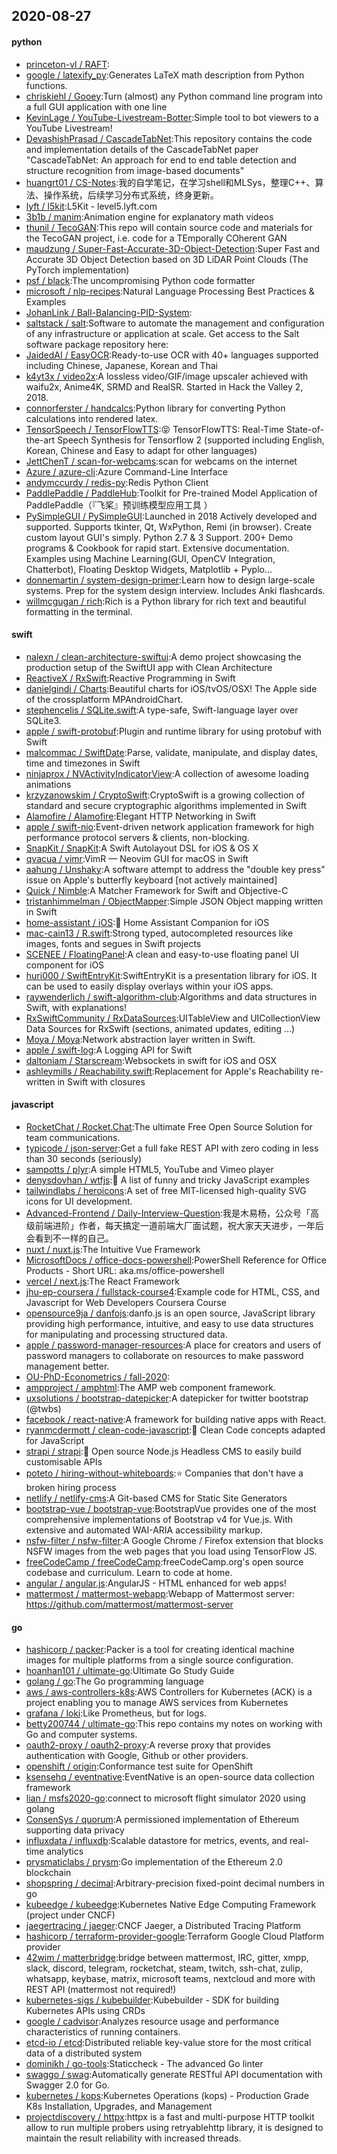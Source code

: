 ## 2020-08-27

#### python
* [princeton-vl / RAFT](https://github.com/princeton-vl/RAFT):
* [google / latexify_py](https://github.com/google/latexify_py):Generates LaTeX math description from Python functions.
* [chriskiehl / Gooey](https://github.com/chriskiehl/Gooey):Turn (almost) any Python command line program into a full GUI application with one line
* [KevinLage / YouTube-Livestream-Botter](https://github.com/KevinLage/YouTube-Livestream-Botter):Simple tool to bot viewers to a YouTube Livestream!
* [DevashishPrasad / CascadeTabNet](https://github.com/DevashishPrasad/CascadeTabNet):This repository contains the code and implementation details of the CascadeTabNet paper "CascadeTabNet: An approach for end to end table detection and structure recognition from image-based documents"
* [huangrt01 / CS-Notes](https://github.com/huangrt01/CS-Notes):我的自学笔记，在学习shell和MLSys，整理C++、算法、操作系统，后续学习分布式系统，终身更新。
* [lyft / l5kit](https://github.com/lyft/l5kit):L5Kit - level5.lyft.com
* [3b1b / manim](https://github.com/3b1b/manim):Animation engine for explanatory math videos
* [thunil / TecoGAN](https://github.com/thunil/TecoGAN):This repo will contain source code and materials for the TecoGAN project, i.e. code for a TEmporally COherent GAN
* [maudzung / Super-Fast-Accurate-3D-Object-Detection](https://github.com/maudzung/Super-Fast-Accurate-3D-Object-Detection):Super Fast and Accurate 3D Object Detection based on 3D LiDAR Point Clouds (The PyTorch implementation)
* [psf / black](https://github.com/psf/black):The uncompromising Python code formatter
* [microsoft / nlp-recipes](https://github.com/microsoft/nlp-recipes):Natural Language Processing Best Practices & Examples
* [JohanLink / Ball-Balancing-PID-System](https://github.com/JohanLink/Ball-Balancing-PID-System):
* [saltstack / salt](https://github.com/saltstack/salt):Software to automate the management and configuration of any infrastructure or application at scale. Get access to the Salt software package repository here:
* [JaidedAI / EasyOCR](https://github.com/JaidedAI/EasyOCR):Ready-to-use OCR with 40+ languages supported including Chinese, Japanese, Korean and Thai
* [k4yt3x / video2x](https://github.com/k4yt3x/video2x):A lossless video/GIF/image upscaler achieved with waifu2x, Anime4K, SRMD and RealSR. Started in Hack the Valley 2, 2018.
* [connorferster / handcalcs](https://github.com/connorferster/handcalcs):Python library for converting Python calculations into rendered latex.
* [TensorSpeech / TensorFlowTTS](https://github.com/TensorSpeech/TensorFlowTTS):😝
TensorFlowTTS: Real-Time State-of-the-art Speech Synthesis for Tensorflow 2 (supported including English, Korean, Chinese and Easy to adapt for other languages)
* [JettChenT / scan-for-webcams](https://github.com/JettChenT/scan-for-webcams):scan for webcams on the internet
* [Azure / azure-cli](https://github.com/Azure/azure-cli):Azure Command-Line Interface
* [andymccurdy / redis-py](https://github.com/andymccurdy/redis-py):Redis Python Client
* [PaddlePaddle / PaddleHub](https://github.com/PaddlePaddle/PaddleHub):Toolkit for Pre-trained Model Application of PaddlePaddle（『飞桨』预训练模型应用工具 ）
* [PySimpleGUI / PySimpleGUI](https://github.com/PySimpleGUI/PySimpleGUI):Launched in 2018 Actively developed and supported. Supports tkinter, Qt, WxPython, Remi (in browser). Create custom layout GUI's simply. Python 2.7 & 3 Support. 200+ Demo programs & Cookbook for rapid start. Extensive documentation. Examples using Machine Learning(GUI, OpenCV Integration, Chatterbot), Floating Desktop Widgets, Matplotlib + Pyplo…
* [donnemartin / system-design-primer](https://github.com/donnemartin/system-design-primer):Learn how to design large-scale systems. Prep for the system design interview. Includes Anki flashcards.
* [willmcgugan / rich](https://github.com/willmcgugan/rich):Rich is a Python library for rich text and beautiful formatting in the terminal.

#### swift
* [nalexn / clean-architecture-swiftui](https://github.com/nalexn/clean-architecture-swiftui):A demo project showcasing the production setup of the SwiftUI app with Clean Architecture
* [ReactiveX / RxSwift](https://github.com/ReactiveX/RxSwift):Reactive Programming in Swift
* [danielgindi / Charts](https://github.com/danielgindi/Charts):Beautiful charts for iOS/tvOS/OSX! The Apple side of the crossplatform MPAndroidChart.
* [stephencelis / SQLite.swift](https://github.com/stephencelis/SQLite.swift):A type-safe, Swift-language layer over SQLite3.
* [apple / swift-protobuf](https://github.com/apple/swift-protobuf):Plugin and runtime library for using protobuf with Swift
* [malcommac / SwiftDate](https://github.com/malcommac/SwiftDate):Parse, validate, manipulate, and display dates, time and timezones in Swift
* [ninjaprox / NVActivityIndicatorView](https://github.com/ninjaprox/NVActivityIndicatorView):A collection of awesome loading animations
* [krzyzanowskim / CryptoSwift](https://github.com/krzyzanowskim/CryptoSwift):CryptoSwift is a growing collection of standard and secure cryptographic algorithms implemented in Swift
* [Alamofire / Alamofire](https://github.com/Alamofire/Alamofire):Elegant HTTP Networking in Swift
* [apple / swift-nio](https://github.com/apple/swift-nio):Event-driven network application framework for high performance protocol servers & clients, non-blocking.
* [SnapKit / SnapKit](https://github.com/SnapKit/SnapKit):A Swift Autolayout DSL for iOS & OS X
* [qvacua / vimr](https://github.com/qvacua/vimr):VimR — Neovim GUI for macOS in Swift
* [aahung / Unshaky](https://github.com/aahung/Unshaky):A software attempt to address the "double key press" issue on Apple's butterfly keyboard [not actively maintained]
* [Quick / Nimble](https://github.com/Quick/Nimble):A Matcher Framework for Swift and Objective-C
* [tristanhimmelman / ObjectMapper](https://github.com/tristanhimmelman/ObjectMapper):Simple JSON Object mapping written in Swift
* [home-assistant / iOS](https://github.com/home-assistant/iOS):📱
Home Assistant Companion for iOS
* [mac-cain13 / R.swift](https://github.com/mac-cain13/R.swift):Strong typed, autocompleted resources like images, fonts and segues in Swift projects
* [SCENEE / FloatingPanel](https://github.com/SCENEE/FloatingPanel):A clean and easy-to-use floating panel UI component for iOS
* [huri000 / SwiftEntryKit](https://github.com/huri000/SwiftEntryKit):SwiftEntryKit is a presentation library for iOS. It can be used to easily display overlays within your iOS apps.
* [raywenderlich / swift-algorithm-club](https://github.com/raywenderlich/swift-algorithm-club):Algorithms and data structures in Swift, with explanations!
* [RxSwiftCommunity / RxDataSources](https://github.com/RxSwiftCommunity/RxDataSources):UITableView and UICollectionView Data Sources for RxSwift (sections, animated updates, editing ...)
* [Moya / Moya](https://github.com/Moya/Moya):Network abstraction layer written in Swift.
* [apple / swift-log](https://github.com/apple/swift-log):A Logging API for Swift
* [daltoniam / Starscream](https://github.com/daltoniam/Starscream):Websockets in swift for iOS and OSX
* [ashleymills / Reachability.swift](https://github.com/ashleymills/Reachability.swift):Replacement for Apple's Reachability re-written in Swift with closures

#### javascript
* [RocketChat / Rocket.Chat](https://github.com/RocketChat/Rocket.Chat):The ultimate Free Open Source Solution for team communications.
* [typicode / json-server](https://github.com/typicode/json-server):Get a full fake REST API with zero coding in less than 30 seconds (seriously)
* [sampotts / plyr](https://github.com/sampotts/plyr):A simple HTML5, YouTube and Vimeo player
* [denysdovhan / wtfjs](https://github.com/denysdovhan/wtfjs):🤪
A list of funny and tricky JavaScript examples
* [tailwindlabs / heroicons](https://github.com/tailwindlabs/heroicons):A set of free MIT-licensed high-quality SVG icons for UI development.
* [Advanced-Frontend / Daily-Interview-Question](https://github.com/Advanced-Frontend/Daily-Interview-Question):我是木易杨，公众号「高级前端进阶」作者，每天搞定一道前端大厂面试题，祝大家天天进步，一年后会看到不一样的自己。
* [nuxt / nuxt.js](https://github.com/nuxt/nuxt.js):The Intuitive Vue Framework
* [MicrosoftDocs / office-docs-powershell](https://github.com/MicrosoftDocs/office-docs-powershell):PowerShell Reference for Office Products - Short URL: aka.ms/office-powershell
* [vercel / next.js](https://github.com/vercel/next.js):The React Framework
* [jhu-ep-coursera / fullstack-course4](https://github.com/jhu-ep-coursera/fullstack-course4):Example code for HTML, CSS, and Javascript for Web Developers Coursera Course
* [opensource9ja / danfojs](https://github.com/opensource9ja/danfojs):danfo.js is an open source, JavaScript library providing high performance, intuitive, and easy to use data structures for manipulating and processing structured data.
* [apple / password-manager-resources](https://github.com/apple/password-manager-resources):A place for creators and users of password managers to collaborate on resources to make password management better.
* [OU-PhD-Econometrics / fall-2020](https://github.com/OU-PhD-Econometrics/fall-2020):
* [ampproject / amphtml](https://github.com/ampproject/amphtml):The AMP web component framework.
* [uxsolutions / bootstrap-datepicker](https://github.com/uxsolutions/bootstrap-datepicker):A datepicker for twitter bootstrap (@twbs)
* [facebook / react-native](https://github.com/facebook/react-native):A framework for building native apps with React.
* [ryanmcdermott / clean-code-javascript](https://github.com/ryanmcdermott/clean-code-javascript):🛁
Clean Code concepts adapted for JavaScript
* [strapi / strapi](https://github.com/strapi/strapi):🚀
Open source Node.js Headless CMS to easily build customisable APIs
* [poteto / hiring-without-whiteboards](https://github.com/poteto/hiring-without-whiteboards):⭐️
Companies that don't have a broken hiring process
* [netlify / netlify-cms](https://github.com/netlify/netlify-cms):A Git-based CMS for Static Site Generators
* [bootstrap-vue / bootstrap-vue](https://github.com/bootstrap-vue/bootstrap-vue):BootstrapVue provides one of the most comprehensive implementations of Bootstrap v4 for Vue.js. With extensive and automated WAI-ARIA accessibility markup.
* [nsfw-filter / nsfw-filter](https://github.com/nsfw-filter/nsfw-filter):A Google Chrome / Firefox extension that blocks NSFW images from the web pages that you load using TensorFlow JS.
* [freeCodeCamp / freeCodeCamp](https://github.com/freeCodeCamp/freeCodeCamp):freeCodeCamp.org's open source codebase and curriculum. Learn to code at home.
* [angular / angular.js](https://github.com/angular/angular.js):AngularJS - HTML enhanced for web apps!
* [mattermost / mattermost-webapp](https://github.com/mattermost/mattermost-webapp):Webapp of Mattermost server: https://github.com/mattermost/mattermost-server

#### go
* [hashicorp / packer](https://github.com/hashicorp/packer):Packer is a tool for creating identical machine images for multiple platforms from a single source configuration.
* [hoanhan101 / ultimate-go](https://github.com/hoanhan101/ultimate-go):Ultimate Go Study Guide
* [golang / go](https://github.com/golang/go):The Go programming language
* [aws / aws-controllers-k8s](https://github.com/aws/aws-controllers-k8s):AWS Controllers for Kubernetes (ACK) is a project enabling you to manage AWS services from Kubernetes
* [grafana / loki](https://github.com/grafana/loki):Like Prometheus, but for logs.
* [betty200744 / ultimate-go](https://github.com/betty200744/ultimate-go):This repo contains my notes on working with Go and computer systems.
* [oauth2-proxy / oauth2-proxy](https://github.com/oauth2-proxy/oauth2-proxy):A reverse proxy that provides authentication with Google, Github or other providers.
* [openshift / origin](https://github.com/openshift/origin):Conformance test suite for OpenShift
* [ksensehq / eventnative](https://github.com/ksensehq/eventnative):EventNative is an open-source data collection framework
* [lian / msfs2020-go](https://github.com/lian/msfs2020-go):connect to microsoft flight simulator 2020 using golang
* [ConsenSys / quorum](https://github.com/ConsenSys/quorum):A permissioned implementation of Ethereum supporting data privacy
* [influxdata / influxdb](https://github.com/influxdata/influxdb):Scalable datastore for metrics, events, and real-time analytics
* [prysmaticlabs / prysm](https://github.com/prysmaticlabs/prysm):Go implementation of the Ethereum 2.0 blockchain
* [shopspring / decimal](https://github.com/shopspring/decimal):Arbitrary-precision fixed-point decimal numbers in go
* [kubeedge / kubeedge](https://github.com/kubeedge/kubeedge):Kubernetes Native Edge Computing Framework (project under CNCF)
* [jaegertracing / jaeger](https://github.com/jaegertracing/jaeger):CNCF Jaeger, a Distributed Tracing Platform
* [hashicorp / terraform-provider-google](https://github.com/hashicorp/terraform-provider-google):Terraform Google Cloud Platform provider
* [42wim / matterbridge](https://github.com/42wim/matterbridge):bridge between mattermost, IRC, gitter, xmpp, slack, discord, telegram, rocketchat, steam, twitch, ssh-chat, zulip, whatsapp, keybase, matrix, microsoft teams, nextcloud and more with REST API (mattermost not required!)
* [kubernetes-sigs / kubebuilder](https://github.com/kubernetes-sigs/kubebuilder):Kubebuilder - SDK for building Kubernetes APIs using CRDs
* [google / cadvisor](https://github.com/google/cadvisor):Analyzes resource usage and performance characteristics of running containers.
* [etcd-io / etcd](https://github.com/etcd-io/etcd):Distributed reliable key-value store for the most critical data of a distributed system
* [dominikh / go-tools](https://github.com/dominikh/go-tools):Staticcheck - The advanced Go linter
* [swaggo / swag](https://github.com/swaggo/swag):Automatically generate RESTful API documentation with Swagger 2.0 for Go.
* [kubernetes / kops](https://github.com/kubernetes/kops):Kubernetes Operations (kops) - Production Grade K8s Installation, Upgrades, and Management
* [projectdiscovery / httpx](https://github.com/projectdiscovery/httpx):httpx is a fast and multi-purpose HTTP toolkit allow to run multiple probers using retryablehttp library, it is designed to maintain the result reliability with increased threads.
